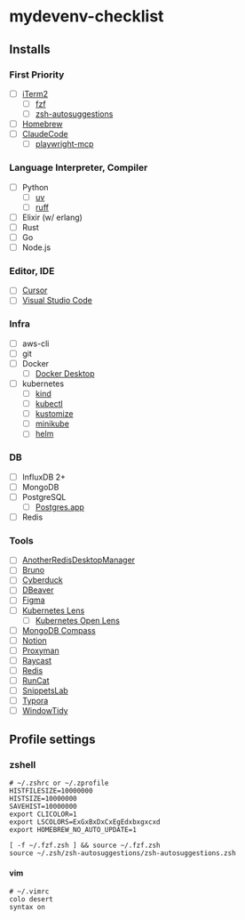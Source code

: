 # mydevenv-checklist

## Installs

### First Priority

- [ ] [iTerm2](https://iterm2.com/)
    - [ ] [fzf](https://github.com/junegunn/fzf)
    - [ ] [zsh-autosuggestions](https://github.com/zsh-users/zsh-autosuggestions)
- [ ] [Homebrew](https://brew.sh/)
- [ ] [ClaudeCode](https://www.anthropic.com/claude-code)
    - [ ] [playwright-mcp](https://github.com/microsoft/playwright-mcp)

### Language Interpreter, Compiler

- [ ] Python
    - [ ] [uv](https://docs.astral.sh/uv/)
    - [ ] [ruff](https://github.com/astral-sh/ruff)
- [ ] Elixir (w/ erlang)
- [ ] Rust
- [ ] Go
- [ ] Node.js

### Editor, IDE

- [ ] [Cursor](https://www.cursor.com/)
- [ ] [Visual Studio Code](https://code.visualstudio.com/)

### Infra

- [ ] aws-cli
- [ ] git
- [ ] Docker
    - [ ] [Docker Desktop](https://www.docker.com/get-started/)
- [ ] kubernetes
    - [ ] [kind](https://kind.sigs.k8s.io/)
    - [ ] [kubectl](https://kubernetes.io/docs/tasks/tools/install-kubectl-macos/#install-with-homebrew-on-macos)
    - [ ] [kustomize](https://kustomize.io/)
    - [ ] [minikube](https://minikube.sigs.k8s.io/docs/start/)
    - [ ] [helm](https://helm.sh/)

### DB

- [ ] InfluxDB 2+
- [ ] MongoDB
- [ ] PostgreSQL
    - [ ] [Postgres.app](https://postgresapp.com/)
- [ ] Redis

### Tools

- [ ] [AnotherRedisDesktopManager](https://github.com/qishibo/AnotherRedisDesktopManager)
- [ ] [Bruno](https://www.usebruno.com/)
- [ ] [Cyberduck](https://cyberduck.io/)
- [ ] [DBeaver](https://dbeaver.io/)
- [ ] [Figma](https://www.figma.com/)
- [ ] [Kubernetes Lens](https://k8slens.dev/)
    - [ ] [Kubernetes Open Lens](https://github.com/MuhammedKalkan/OpenLens)
- [ ] [MongoDB Compass](https://www.mongodb.com/products/compass)
- [ ] [Notion](https://www.notion.so/ko-kr/desktop)
- [ ] [Proxyman](https://proxyman.io/)
- [ ] [Raycast](https://raycast.com/)
- [ ] [Redis](https://redis.com/redis-enterprise/redis-insight/)
- [ ] [RunCat](https://kyome.io/runcat/index.html?lang=en)
- [ ] [SnippetsLab](https://www.renfei.org/snippets-lab/)
- [ ] [Typora](https://typora.io/)
- [ ] [WindowTidy](https://www.lightpillar.com/window-tidy.html)

## Profile settings

### zshell

```shell
# ~/.zshrc or ~/.zprofile
HISTFILESIZE=10000000
HISTSIZE=10000000
SAVEHIST=10000000
export CLICOLOR=1
export LSCOLORS=ExGxBxDxCxEgEdxbxgxcxd
export HOMEBREW_NO_AUTO_UPDATE=1

[ -f ~/.fzf.zsh ] && source ~/.fzf.zsh
source ~/.zsh/zsh-autosuggestions/zsh-autosuggestions.zsh
```

#### vim

```shell
# ~/.vimrc
colo desert
syntax on
```
